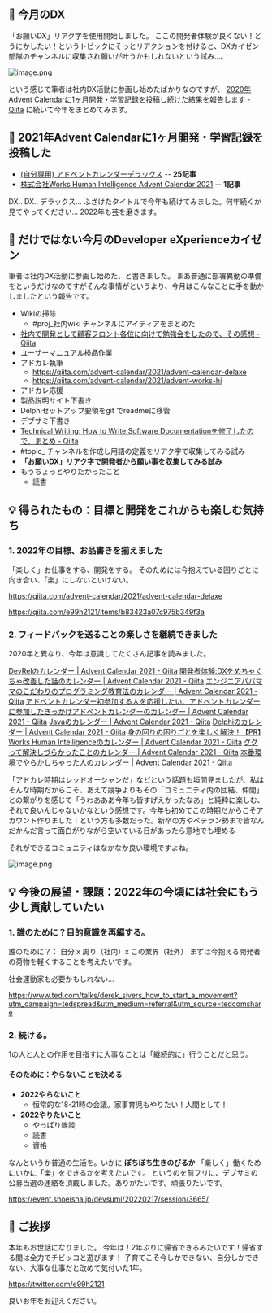 ## :christmas_tree: 今月のDX
「お願いDX」リアク字を使用開始しました。
ここの開発者体験が良くない！どうにかしたい！というトピックにそっとリアクションを付けると、DXカイゼン部隊のチャンネルに収集され願いが叶うかもしれないという試み...。

![image.png](https://qiita-image-store.s3.ap-northeast-1.amazonaws.com/0/93824/5ca4f694-40e7-96d1-a982-8a17921017d7.png)

という感じで筆者は社内DX活動に参画し始めたばかりなのですが、
[2020年Advent Calendarに1ヶ月開発・学習記録を投稿し続けた結果を報告します - Qiita](https://qiita.com/e99h2121/items/6c5ed537cea35f85d09e) に続いて今年をまとめてみます。


## :christmas_tree: 2021年Advent Calendarに1ヶ月開発・学習記録を投稿した
- [(自分専用) アドベントカレンダーデラックス](https://qiita.com/advent-calendar/2021/advent-calendar-delaxe) -- **25記事**
- [株式会社Works Human Intelligence Advent Calendar 2021](https://qiita.com/advent-calendar/2021/advent-works-hi) -- **1記事**

DX.. DX.. デラックス... ふざけたタイトルで今年も続けてみました。何年続くか見てやってください... 2022年も芸を磨きます。

## :christmas_tree: だけではない今月のDeveloper eXperienceカイゼン

筆者は社内DX活動に参画し始めた、と書きました。
まあ普通に部署異動の準備をというだけなのですがそんな事情がというより、今月はこんなことに手を動かしましたという報告です。

- Wikiの掃除
    - #proj_社内wiki チャンネルにアイディアをまとめた
- [社内で開発として顧客フロント各位に向けて勉強会をしたので、その感想 - Qiita](https://qiita.com/e99h2121/items/2d927bda7ba6bf158bd1)
- ユーザーマニュアル検品作業
- アドカレ執筆
    - https://qiita.com/advent-calendar/2021/advent-calendar-delaxe
    - https://qiita.com/advent-calendar/2021/advent-works-hi
- アドカレ応援
- 製品説明サイト下書き
- Delphiセットアップ要領をgit でreadmeに移管
- デブサミ下書き 
- [Technical Writing: How to Write Software Documentationを修了したので、まとめ - Qiita](https://qiita.com/e99h2121/items/2f5a8965f5ca16217f3c)
- #topic_ チャンネルを作成し用語の定義をリアク字で収集してみる試み
- **「お願いDX」リアク字で開発者から願い事を収集してみる試み**
- もうちょっとやりたかったこと
    - 読書 



## :bulb: 得られたもの：目標と開発をこれからも楽しむ気持ち
### 1. 2022年の目標、お品書きを揃えました

「楽しく」お仕事をする、開発をする。
そのためには今抱えている困りごとに向き合い、「楽」にしないといけない。

https://qiita.com/advent-calendar/2021/advent-calendar-delaxe

https://qiita.com/e99h2121/items/b83423a07c975b349f3a


### 2. フィードバックを送ることの楽しさを継続できました

2020年と異なり、今年は意識してたくさん記事を読みました。

[DevRelのカレンダー | Advent Calendar 2021 - Qiita](https://qiita.com/advent-calendar/2021/devrel)
[開発者体験:DXをめちゃくちゃ改善した話のカレンダー | Advent Calendar 2021 - Qiita](https://qiita.com/advent-calendar/2021/dx-improvement)
[エンジニアパパママのこだわりのプログラミング教育法のカレンダー | Advent Calendar 2021 - Qiita](https://qiita.com/advent-calendar/2021/programming-education)
[アドベントカレンダー初参加する人を応援したい、アドベントカレンダーに参加したきっかけアドベントカレンダーのカレンダー | Advent Calendar 2021 - Qiita](https://qiita.com/advent-calendar/2021/sanka-kikkake)
[Javaのカレンダー | Advent Calendar 2021 - Qiita](https://qiita.com/advent-calendar/2021/java)
[Delphiのカレンダー | Advent Calendar 2021 - Qiita](https://qiita.com/advent-calendar/2021/delphi)
[身の回りの困りごとを楽しく解決！【PR】Works Human Intelligenceのカレンダー | Advent Calendar 2021 - Qiita](https://qiita.com/advent-calendar/2021/works-hi)
[ググって解決しづらかったことのカレンダー | Advent Calendar 2021 - Qiita](https://qiita.com/advent-calendar/2021/gseach)
[本番環境でやらかしちゃった人のカレンダー | Advent Calendar 2021 - Qiita](https://qiita.com/advent-calendar/2021/yarakashi-production)

「アドカレ時期はレッドオーシャンだ」などという話題も垣間見ましたが、私はそんな時期だからこそ、あえて競争よりもその「コミュニティ内の団結、仲間」との繋がりを感じて「うわあああ今年も皆すげえかったなあ」と純粋に楽しむ、それで良いんじゃないかなという感想です。今年も初めてこの時期だからこそアカウント作りました！という方も多数だった。新卒の方やベテラン勢まで皆なんだかんだ言って面白がりながら空いている日があったら意地でも埋める

それができるコミュニティはなかなか良い環境ですよね。

![image.png](https://qiita-image-store.s3.ap-northeast-1.amazonaws.com/0/93824/41ab5b50-5e50-7765-bf0b-cf2538ed9e77.png)


 
## :bulb: 今後の展望・課題：2022年の今頃には社会にもう少し貢献していたい
### 1. 誰のために？目的意識を再編する。
誰のために？： 自分 x 周り（社内）x この業界（社外）
まずは今抱える開発者の荷物を軽くすることを考えたいです。

社会運動家も必要かもしれない...

https://www.ted.com/talks/derek_sivers_how_to_start_a_movement?utm_campaign=tedspread&utm_medium=referral&utm_source=tedcomshare


### 2. 続ける。
1の人と人との作用を目指すに大事なことは「継続的に」行うことだと思う。



#### そのために：やらないことを決める

- **2022やらないこと**
    - 恒常的な18-21時の会議。家事育児もやりたい！人間として！
- **2022やりたいこと**
    - やっぱり雑談
    - 読書
    - 資格

なんというか普通の生活を。いかに **ぼちぼち生きのびるか** 
「楽しく」働くためにいかに「楽」をできるかを考えたいです。
というのを前フリに、デブサミの公募当選の連絡を頂戴しました。ありがたいです。頑張りたいです。

https://event.shoeisha.jp/devsumi/20220217/session/3665/


## :bow: ご挨拶

本年もお世話になりました。
今年は！2年ぶりに帰省できるみたいです！帰省する間は全力でチビッコと遊びます！
子育てこそ今しかできない、自分しかできない、大事な仕事だと改めて気付いた1年。

https://twitter.com/e99h2121

良いお年をお迎えください。
